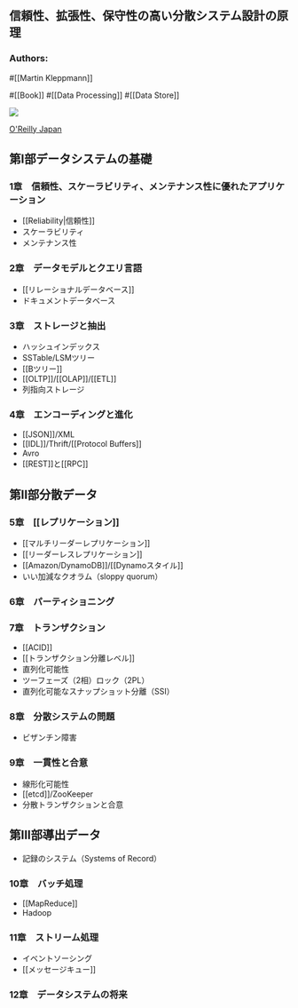 ## 信頼性、拡張性、保守性の高い分散システム設計の原理

### Authors:
#[[Martin Kleppmann]]

#[[Book]] #[[Data Processing]] #[[Data Store]]

![](https://www.oreilly.co.jp/books/images/picture_large978-4-87311-870-3.jpeg)

[O'Reilly Japan](https://www.oreilly.co.jp/books/9784873118703/)

## 第I部データシステムの基礎
### 1章　信頼性、スケーラビリティ、メンテナンス性に優れたアプリケーション
- [[Reliability|信頼性]]
- スケーラビリティ
- メンテナンス性
### 2章　データモデルとクエリ言語
- [[リレーショナルデータベース]]
- ドキュメントデータベース
### 3章　ストレージと抽出
- ハッシュインデックス
- SSTable/LSMツリー
- [[Bツリー]]
- [[OLTP]]/[[OLAP]]/[[ETL]]
- 列指向ストレージ
### 4章　エンコーディングと進化
- [[JSON]]/XML
- [[IDL]]/Thrift/[[Protocol Buffers]]
- Avro
- [[REST]]と[[RPC]]
## 第II部分散データ
### 5章　[[レプリケーション]]
- [[マルチリーダーレプリケーション]]
- [[リーダーレスレプリケーション]]
- [[Amazon/DynamoDB]]/[[Dynamoスタイル]]
- いい加減なクオラム（sloppy quorum）
### 6章　パーティショニング
### 7章　トランザクション
- [[ACID]]
- [[トランザクション分離レベル]]
- 直列化可能性
- ツーフェーズ（2相）ロック（2PL）
- 直列化可能なスナップショット分離（SSI）
### 8章　分散システムの問題
- ビザンチン障害
### 9章　一貫性と合意
- 線形化可能性
- [[etcd]]/ZooKeeper
- 分散トランザクションと合意
## 第III部導出データ
- 記録のシステム（Systems of Record）
### 10章　バッチ処理
- [[MapReduce]]
- Hadoop
### 11章　ストリーム処理
- イベントソーシング
- [[メッセージキュー]]
### 12章　データシステムの将来